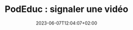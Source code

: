 ---
title: "PodEduc : signaler une vidéo"
date: 2023-06-07T12:04:07+02:00
draft: false
urlvideo: "https://podeduc.apps.education.fr/video/0051-signaler-un-contenu-inapproprie"
pdf: "TutoPdf_UtiliserLesNotes.pdf"
poidspdf: "1,37 Mo"
icone: "bi bi-exclamation-octagon"
---